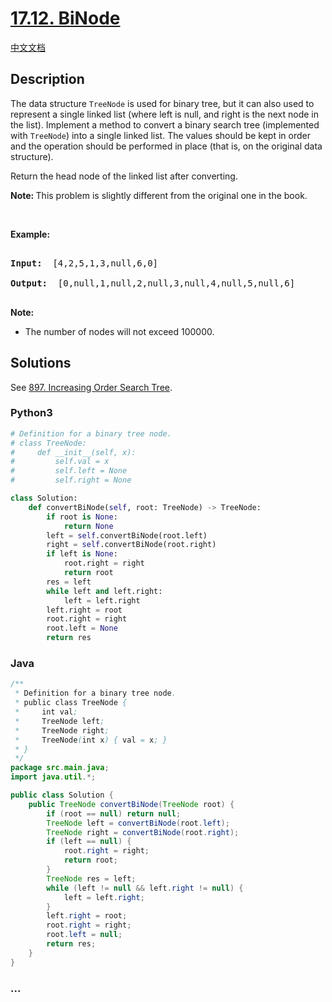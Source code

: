 # [17.12. BiNode](https://leetcode-cn.com/problems/binode-lcci)

[中文文档](/lcci/17.12.BiNode/README.md)

## Description

<p>The data structure&nbsp;<code>TreeNode</code>&nbsp;is used for binary tree, but it can also used to represent a single linked list (where left is null, and right is the next node in the list). Implement a method to convert a binary search tree (implemented with <code>TreeNode</code>) into a single&nbsp;linked list. The values should be kept in order and the operation should be performed in place (that is, on the original data structure).</p>

<p>Return the head node of the linked list after converting.</p>

<p><b>Note:&nbsp;</b>This problem is slightly different from the original one in the book.</p>

<p>&nbsp;</p>

<p><strong>Example: </strong></p>

<pre>

<strong>Input: </strong> [4,2,5,1,3,null,6,0]

<strong>Output: </strong> [0,null,1,null,2,null,3,null,4,null,5,null,6]

</pre>

<p><strong>Note: </strong></p>

<ul>
	<li>The number of nodes will not exceed&nbsp;100000.</li>
</ul>

## Solutions

See [897. Increasing Order Search Tree](/solution/0800-0899/0897.Increasing%20Order%20Search%20Tree/README_EN.md).

<!-- tabs:start -->

### **Python3**

```python
# Definition for a binary tree node.
# class TreeNode:
#     def __init__(self, x):
#         self.val = x
#         self.left = None
#         self.right = None

class Solution:
    def convertBiNode(self, root: TreeNode) -> TreeNode:
        if root is None:
            return None
        left = self.convertBiNode(root.left)
        right = self.convertBiNode(root.right)
        if left is None:
            root.right = right
            return root
        res = left
        while left and left.right:
            left = left.right
        left.right = root
        root.right = right
        root.left = None
        return res
```

### **Java**

```java
/**
 * Definition for a binary tree node.
 * public class TreeNode {
 *     int val;
 *     TreeNode left;
 *     TreeNode right;
 *     TreeNode(int x) { val = x; }
 * }
 */
package src.main.java;
import java.util.*;

public class Solution {
    public TreeNode convertBiNode(TreeNode root) {
        if (root == null) return null;
        TreeNode left = convertBiNode(root.left);
        TreeNode right = convertBiNode(root.right);
        if (left == null) {
            root.right = right;
            return root;
        }
        TreeNode res = left;
        while (left != null && left.right != null) {
            left = left.right;
        }
        left.right = root;
        root.right = right;
        root.left = null;
        return res;
    }
}
```

### **...**

```

```

<!-- tabs:end -->
